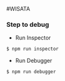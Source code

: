 #WISATA

### Step to debug
* Run Inspector
```bash
$ npm run inspector
```
* Run Debugger
```bash
$ npm run debugger
```